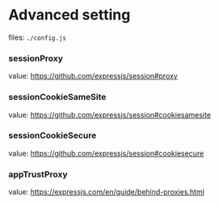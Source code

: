 # Advanced setting
files: `./config.js`
### sessionProxy
value: https://github.com/expressjs/session#proxy
### sessionCookieSameSite
value: https://github.com/expressjs/session#cookiesamesite
### sessionCookieSecure
value: https://github.com/expressjs/session#cookiesecure
### appTrustProxy
value: https://expressjs.com/en/guide/behind-proxies.html